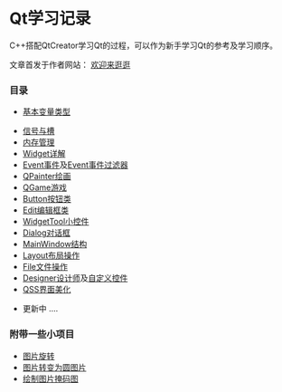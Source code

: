 # Qt学习记录

C++搭配QtCreator学习Qt的过程，可以作为新手学习Qt的参考及学习顺序。

文章首发于作者网站： [欢迎来逛逛](https://helloylh.com)

### 目录

* [基本变量类型](02_VarientType)

- [信号与槽](03_SignalAndSlots)
- [内存管理](04_MemoryManagerMation)
- [Widget详解](05_Widget)
- [Event事件](06_Event)及[Event事件过滤器](06_EventFilter)
- [QPainter绘画](07_Painter)
- [QGame游戏](08_QGame)
- [Button按钮类](09_Button)
- [Edit编辑框类](10_Edit)
- [WidgetTool小控件](11_widgetTool)
- [Dialog对话框](12_Dialog)
- [MainWindow结构](12_MainWindow)
- [Layout布局操作](13_Layout)
- [File文件操作](14_FileOperation)
- [Designer设计师](15_Designer)及[自定义控件](15_custormWidget)
- [QSS界面美化](16_qss)
* 更新中 ....

### 附带一些小项目
* [图片旋转](pictureRotate)
* [图片转变为圆图片](project_PictureToCircle)
* [绘制图片掩码图](project_PictureToMask)

